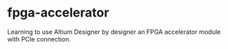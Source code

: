 # fpga-accelerator
Learning to use Altium Designer by designer an FPGA accelerator module with PCIe connection.

